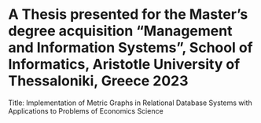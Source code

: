 # A Thesis presented for the Master’s degree acquisition “Management and Information Systems”, School of Informatics, Aristotle University of Thessaloniki, Greece 2023
Title: Implementation of Metric Graphs in Relational Database Systems with Applications to Problems of Economics Science

